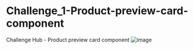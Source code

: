 # Challenge_1-Product-preview-card-component
Challenge Hub - Product preview card component
![image](https://user-images.githubusercontent.com/114598619/194407654-c66fd65d-73ba-4017-8219-11a170277424.png)
